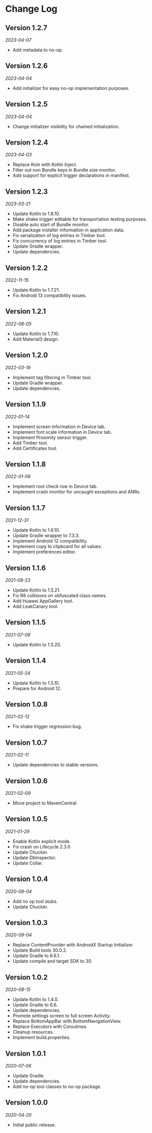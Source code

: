 Change Log
==========

## Version 1.2.7

_2023-04-07_

* Add metadata to no-op.

## Version 1.2.6

_2023-04-04_

* Add initializer for easy no-op implementation purposes.

## Version 1.2.5

_2023-04-04_

* Change initializer visibility for chained initialization.

## Version 1.2.4

_2023-04-03_

* Replace Koin with Kotlin Inject.
* Filter out non Bundle keys in Bundle size monitor.
* Add support for explicit trigger declarations in manifest.

## Version 1.2.3

_2023-03-21_

* Update Kotlin to 1.8.10.
* Make shake trigger editable for transportation testing purposes.
* Disable auto start of Bundle monitor.
* Add package installer information in application data.
* Fix serialization of log entries in Timber tool.
* Fix concurrency of log entries in Timber tool.
* Update Gradle wrapper.
* Update dependencies.

## Version 1.2.2

_2022-11-15_

* Update Kotlin to 1.7.21.
* Fix Android 13 compatibility issues.

## Version 1.2.1

_2022-08-05_

* Update Kotlin to 1.7.10.
* Add Material3 design.

## Version 1.2.0

_2022-03-19_

* Implement tag filtering in Timber tool.
* Update Gradle wrapper.
* Update dependencies.

## Version 1.1.9

_2022-01-14_

* Implement screen information in Device tab.
* Implement font scale information in Device tab.
* Implement Proximity sensor trigger.
* Add Timber tool.
* Add Certificates tool.

## Version 1.1.8

_2022-01-06_

* Implement root check row in Device tab.
* Implement crash monitor for uncaught exceptions and ANRs.

## Version 1.1.7

_2021-12-31_

* Update Kotlin to 1.6.10.
* Update Gradle wrapper to 7.3.3.
* Implement Android 12 compatibility.
* Implement copy to clipboard for all values.
* Implement preferences editor.

## Version 1.1.6

_2021-08-23_

* Update Kotlin to 1.5.21.
* Fix R8 collisions on obfuscated class names.
* Add Huawei AppGallery tool.
* Add LeakCanary tool.

## Version 1.1.5

_2021-07-09_

* Update Kotlin to 1.5.20.

## Version 1.1.4

_2021-05-24_

* Update Kotlin to 1.5.10.
* Prepare for Android 12.

## Version 1.0.8

_2021-02-12_

* Fix shake trigger regression bug.

## Version 1.0.7

_2021-02-11_

* Update dependencies to stable versions.

## Version 1.0.6

_2021-02-09_

* Move project to MavenCentral.

## Version 1.0.5

_2021-01-29_

 * Enable Kotlin explicit mode.
 * Fix crash on Lifecycle 2.3.0
 * Update Chucker.
 * Update DbInspector.
 * Update Collar.

## Version 1.0.4

_2020-09-04_

 * Add no op tool stubs.
 * Update Chucker.

## Version 1.0.3

_2020-09-04_

 * Replace ContentProvider with AndroidX Startup Initializer.
 * Update Build tools 30.0.2.
 * Update Gradle to 6.6.1.
 * Update compile and target SDK to 30.

## Version 1.0.2

_2020-08-15_

 * Update Kotlin to 1.4.0.
 * Update Gradle to 6.6.
 * Update dependencies.
 * Promote settings screen to full screen Activity.
 * Replace BottomAppBar with BottomNavigationView.
 * Replace Executors with Coroutines.
 * Cleanup resources.
 * Implement build.properties.

## Version 1.0.1

_2020-07-06_

 * Update Gradle.
 * Update dependencies.
 * Add no-op tool classes to no-op package.

## Version 1.0.0

_2020-04-20_

 * Initial public release.